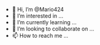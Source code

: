 - 👋 Hi, I’m @Mario424
- 👀 I’m interested in ...
- 🌱 I’m currently learning ...
- 💞️ I’m looking to collaborate on ...
- 📫 How to reach me ...

<!---
Mario424/Mario424 is a ✨ special ✨ repository because its `README.md` (this file) appears on your GitHub profile.
You can click the Preview link to take a look at your changes.
utext




PK
   tW6T       uCREAT1D BY UTEXT.logJ@];ZP>
?A[K:mQ7q:FwwU\S.DZ+$=	#{,2VC<2OQg4&Zgz}t|k4M$]M#"-;LI`p;+%_onL#j.D@soKK
pc>36#Q?O:
*Js:?Sjgw`qUJ&*U/a?hf,^>uB~f!n~86HGy# $JZeU-=Lj=Y&c|h&mBKFvKn ,nvPk~?39i.m{F1Pq*emc:9c1pWjE!ou5;SB"x<q~ilMvgvl5=W(	Jb_-49]hX}=x"YI});.`]yKMH R['@la(p.q	=p@}1AKiF ^^a<YY6>x7>`*
/`~B)h4YS$w
!v $Ek(B%$~K/Gj` '3X&V*!((lh6].(U "iv+i!r,/[fD
oZpP;1dspzrf:MUUsA<7y.5g#Y$ZVpq]|9z)8
*aBQ zZIvD~$rLE]Ik|PK
   tW6T       uCREAT2D BY UTEXT.logJ@];ZP>
?A[K:mQ7q:FwwU\S.DZ+$=	#{,2VC<2OQg4&Zgz}t|k4M$]M#"-;LI`p;+%_onL#j.D@soKK
pc>36#Q?O:
*Js:?Sjgw`qUJ&*U/a?hf,^>uB~f!n~86HGy# $JZeU-=Lj=Y&c|h&mBKFvKn ,nvPk~?39i.m{F1Pq*emc:9c1pWjE!ou5;SB"x<q~ilMvgvl5=W(	Jb_-49]hX}=x"YI});.`]yKMH R['@la(p.q	=p@}1AKiF ^^a<YY6>x7>`*
/`~B)h4YS$w
!v $Ek(B%$~K/Gj` '3X&V*!((lh6].(U "iv+i!r,/[fD
oZpP;1dspzrf:MUUsA<7y.5g#Y$ZVpq]|9z)8
*aBQ zZIvD~$rLE]Ik|PK
   tW6T       uCREAT3D BY UTEXT.logq!t
. yEsMX`-pkg@=;h
t<b+@`!XFsb#p&;j&sgMK!iEPx>4p=z_:{atsY}cf,F5w{P]G]Mm/5K-#`D@sxB"I/JJ Eq_|rlo@)"
n'za^Be1S=C5NIJ c6s[&:BJsR_^(Yu8/7{	5E51v%:flJC8LCbm@D`G"M.Id=[Y4vk-IUBL
hKWk_P x+'68HaPbibq^A1ws,g5k%e/|	%Zgpsyw~?nD!GIoJUCAt;3p'_fk+TnzSZV|5|S8YF}#dyJjT,(]y~,lv.}ot4tgFR6PpRE*]3>g SDAYc  ds(U)4Ys%2E bQ+C1kSz7N~
Y
_@pdrNz&J"#j[Z>,uW2Xkx,Cd@%CzVa0H
d16AD67/J!Lg>uv'}~IC!D4F_77,AHV@
lKN1<EEq B2WjF@U_U'&%@se54?n%^J}- ym)!?k-/lm~[aqtTCI
5#>81<]:=.oLsc(QB)Gb;]}<N_G 
5'K2TT99K%
IO AP~-{XKZnF ".Gs\B:GeNUsc)~h!2K CVr|/O$X_vmbsoj
O<w2LE{>S		J269'IgoAj:3>w'~Y$h
\i]
$y(f!]$`;
PK
   tW6TK4S9       uCREAT4D BY UTEXT.log.3W-=%-:x.O6 6#\{3&gXU_4u*O
I0c~ 57_3<T}`rw1mRbcufl3=B-cjpm]x*RqI=4CepXo%O0cKQO;8[_$$mS\u4}2jV-4&*fI/(XU-{7R+t]t%?!|Ga	Xp$>)^
4'Q/MNTn")qH\=<7:F
VB~o71/ +M@ 7QIyw9!imZr`BMlR+kJ6l;1fR
zB(3 w+y!IG1(O8# iv+ Z9.HdC{K`c?xCr/Tc^EE[lVZzd#W%#6aO"Dh*TuL ~L%)_W.gP5Z oE6c(B6y5,7S[SWf4
/r:!>=}/39',C4g
QBF_mbTYc= (}q$gZA|%0Cm^O|AfH4#SW9<IK,a6L|`b5q<PK
   tW6T       uCREAT5D BY UTEXT.logq!t
. yEsMX`-pkg@=;h
t<b+@`!XFsb#p&;j&sgMK!iEPx>4p=z_:{atsY}cf,F5w{P]G]Mm/5K-#`D@sxB"I/JJ Eq_|rlo@)"
n'za^Be1S=C5NIJ c6s[&:BJsR_^(Yu8/7{	5E51v%:flJC8LCbm@D`G"M.Id=[Y4vk-IUBL
hKWk_P x+'68HaPbibq^A1ws,g5k%e/|	%Zgpsyw~?nD!GIoJUCAt;3p'_fk+TnzSZV|5|S8YF}#dyJjT,(]y~,lv.}ot4tgFR6PpRE*]3>g SDAYc  ds(U)4Ys%2E bQ+C1kSz7N~
Y
_@pdrNz&J"#j[Z>,uW2Xkx,Cd@%CzVa0H
d16AD67/J!Lg>uv'}~IC!D4F_77,AHV@
lKN1<EEq B2WjF@U_U'&%@se54?n%^J}- ym)!?k-/lm~[aqtTCI
5#>81<]:=.oLsc(QB)Gb;]}<N_G 
5'K2TT99K%
IO AP~-{XKZnF ".Gs\B:GeNUsc)~h!2K CVr|/O$X_vmbsoj
O<w2LE{>S		J269'IgoAj:3>w'~Y$h
\i]
$y(f!]$`;
PK
   tW6TG
R       uCREAT6D BY UTEXT.logoL@:\\To;${]&BGn+JiTDz"F*|a;V6F9boUhl[;FD{Nd%jv_UGWgYG$*m1a'"j&3lc y6a`PN2z)baq#DZ,E5a]m(vs'[wsr3z
\`M :,H6@B#7HIRG}dv=}l-|*fY6%t	)f>~=TtFWD%GzBaj,X_8{>
ic gD&}t(=LR'3cY6v,4bjc80}0?V hql'K?hM)/Iw;D02{H2@=f5T5N=)F=W$mxQ8fC`mPp:ErA`;u	c3$
ZV]5tuW9"7Q<o)8M2^zcCo 0|lfy@n'f$Kepc9l<J"Jo%1S\$dY=g(Eaw%&"G_:bNEF@W(gIA`^!
~q /o&,6v{O97}=FZ>jp/JS.~j`g58
:T	xXI"+vPN'fUV_x)}<ZBO4
oHZ/%kAlkcCZvmF]3'[}^O*Y+b~$hW4n-r|zCmcw\P`%#iVS JtqC#{V;M1xM_^=A(4<Ul,-g,j(3H.3Fw\M	_)wN=]Q-xw|Djtj@LweN\	X8V6h=H
9[]']+S.^Sa9i28Q".%MEU:d_TVn1T
 
<=2h:irX~!A%'J2`oU)?zT>{/ 3Xi>+YBu>oWh tE`W%|-EBvpdbnm`OPnHMU/H2`uAf79(
joRx(F*[Mk_E[PB|Sd*qw/r
lq?5iOKw9Iz|"'r!OLC9+=ibqy!D,[2C9x1P>OTl=l *bLNss/v
Z1PK
   tW6TG
R       uCREAT7D BY UTEXT.logoL@:\\To;${]&BGn+JiTDz"F*|a;V6F9boUhl[;FD{Nd%jv_UGWgYG$*m1a'"j&3lc y6a`PN2z)baq#DZ,E5a]m(vs'[wsr3z
\`M :,H6@B#7HIRG}dv=}l-|*fY6%t	)f>~=TtFWD%GzBaj,X_8{>
ic gD&}t(=LR'3cY6v,4bjc80}0?V hql'K?hM)/Iw;D02{H2@=f5T5N=)F=W$mxQ8fC`mPp:ErA`;u	c3$
ZV]5tuW9"7Q<o)8M2^zcCo 0|lfy@n'f$Kepc9l<J"Jo%1S\$dY=g(Eaw%&"G_:bNEF@W(gIA`^!
~q /o&,6v{O97}=FZ>jp/JS.~j`g58
:T	xXI"+vPN'fUV_x)}<ZBO4
oHZ/%kAlkcCZvmF]3'[}^O*Y+b~$hW4n-r|zCmcw\P`%#iVS JtqC#{V;M1xM_^=A(4<Ul,-g,j(3H.3Fw\M	_)wN=]Q-xw|Djtj@LweN\	X8V6h=H
9[]']+S.^Sa9i28Q".%MEU:d_TVn1T
 
<=2h:irX~!A%'J2`oU)?zT>{/ 3Xi>+YBu>oWh tE`W%|-EBvpdbnm`OPnHMU/H2`uAf79(
joRx(F*[Mk_E[PB|Sd*qw/r
lq?5iOKw9Iz|"'r!OLC9+=ibqy!D,[2C9x1P>OTl=l *bLNss/v
Z1PK
 
   tW6T                     uCREAT1D BY UTEXT.logPK
 
   tW6T                   uCREAT2D BY UTEXT.logPK
 
   tW6T                 0  uCREAT3D BY UTEXT.logPK
 
   tW6TK4S9                 
  uCREAT4D BY UTEXT.logPK
 
   tW6T                   uCREAT5D BY UTEXT.logPK
 
   tW6TG
R                 X  uCREAT6D BY UTEXT.logPK
 
   tW6TG
R                    uCREAT7D BY UTEXT.logPK        $    





//utext
